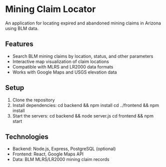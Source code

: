 # Mining Claim Locator

An application for locating expired and abandoned mining claims in Arizona using BLM data.

## Features
- Search BLM mining claims by location, status, and other parameters
- Interactive map visualization of claim locations
- Compatible with MLRS and LR2000 data formats
- Works with Google Maps and USGS elevation data

## Setup
1. Clone the repository
2. Install dependencies:
cd backend && npm install
cd ../frontend && npm install
3. Start the servers:
cd backend && node server.js
cd frontend && npm start
## Technologies
- Backend: Node.js, Express, PostgreSQL (optional)
- Frontend: React, Google Maps API
- Data: BLM MLRS/LR2000 mining claim records

